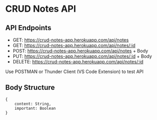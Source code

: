 # CRUD Notes API

## API Endpoints

- GET: https://crud-notes-app.herokuapp.com/api/notes
- GET: https://crud-notes-app.herokuapp.com/api/notes/:id
- POST: https://crud-notes-app.herokuapp.com/api/notes + Body
- PUT: https://crud-notes-app.herokuapp.com/api/notes/:id + Body
- DELETE: https://crud-notes-app.herokuapp.com/api/notes/:id

Use POSTMAN or Thunder Client (VS Code Extension) to test API

## Body Structure

```
{
    content: String,
    important: Boolean
}
```